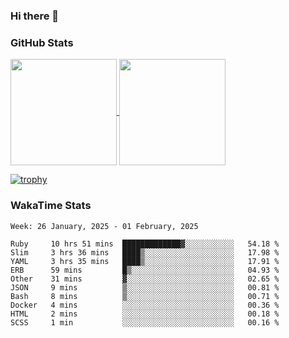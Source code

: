 ### Hi there 👋

### GitHub Stats

<a href="https://github.com/anuraghazra/github-readme-stats">
  <img align="center" height="170px" src="https://github-readme-stats.vercel.app/api/top-langs/?username=tksfjt1024&layout=compact&count_private=true&show_icons=true&show_icons=true&theme=graywhite" />
</a>
<a href="https://github.com/anuraghazra/github-readme-stats">
  <img align="center" height="170px" src="https://github-readme-stats.vercel.app/api?username=tksfjt1024&count_private=true&show_icons=true&show_icons=true&theme=graywhite" />
</a>

[![trophy](https://github-profile-trophy.vercel.app/?username=tksfjt1024)](https://github.com/ryo-ma/github-profile-trophy)

### WakaTime Stats

<!--START_SECTION:waka-->
```text
Week: 26 January, 2025 - 01 February, 2025

Ruby     10 hrs 51 mins  █████████████▓░░░░░░░░░░░   54.18 % 
Slim     3 hrs 36 mins   ████▒░░░░░░░░░░░░░░░░░░░░   17.98 % 
YAML     3 hrs 35 mins   ████▒░░░░░░░░░░░░░░░░░░░░   17.91 % 
ERB      59 mins         █▒░░░░░░░░░░░░░░░░░░░░░░░   04.93 % 
Other    31 mins         ▓░░░░░░░░░░░░░░░░░░░░░░░░   02.65 % 
JSON     9 mins          ▒░░░░░░░░░░░░░░░░░░░░░░░░   00.81 % 
Bash     8 mins          ▒░░░░░░░░░░░░░░░░░░░░░░░░   00.71 % 
Docker   4 mins          ░░░░░░░░░░░░░░░░░░░░░░░░░   00.36 % 
HTML     2 mins          ░░░░░░░░░░░░░░░░░░░░░░░░░   00.18 % 
SCSS     1 min           ░░░░░░░░░░░░░░░░░░░░░░░░░   00.16 % 
```
<!--END_SECTION:waka-->
